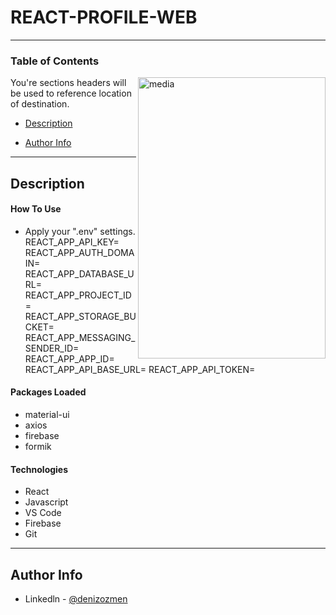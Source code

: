 # REACT-PROFILE-WEB

---

### Table of Contents

<img src="https://github.com/denizozmen/Projects/blob/master/ReactNative/RestaurantApp/Restaurantmedia.gif" alt="media" width="300" height="450" align="right" style="max-width:100%;">
  <img

You're sections headers will be used to reference location of destination.

- [Description](#description)
<!--
- [How To Use](#how-to-use)
- [References](#references)
- [License](#license) -->

- [Author Info](#author-info)

---

## Description

#### How To Use

- Apply your ".env" settings.
  REACT_APP_API_KEY=
  REACT_APP_AUTH_DOMAIN=
  REACT_APP_DATABASE_URL=
  REACT_APP_PROJECT_ID=
  REACT_APP_STORAGE_BUCKET=
  REACT_APP_MESSAGING_SENDER_ID=
  REACT_APP_APP_ID=
  REACT_APP_API_BASE_URL=
  REACT_APP_API_TOKEN=

#### Packages Loaded

- material-ui
- axios
- firebase
- formik

#### Technologies

- React
- Javascript
- VS Code
- Firebase
- Git

---

## Author Info

- Linkedln - [@denizozmen](https://www.linkedin.com/in/deniz-%C3%B6zmen-66ab161b7/)
